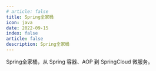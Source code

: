 ```yaml
---
# article: false
title: Spring全家桶
icon: java 
date: 2022-09-15
index: false
article: false
description: Spring全家桶
---
```


Spring全家桶，从 Spring 容器、AOP 到 SpringCloud 微服务。
<!-- more -->

